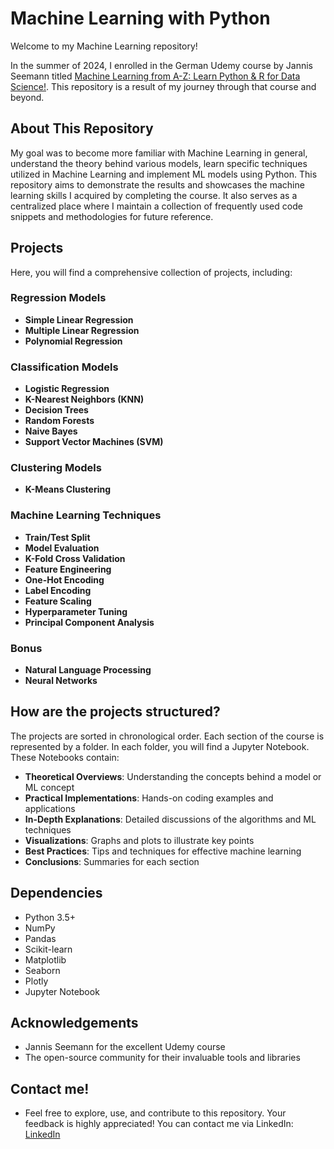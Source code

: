 # Machine Learning with Python

Welcome to my Machine Learning repository!

In the summer of 2024, I enrolled in the German Udemy course by Jannis Seemann titled [Machine Learning from A-Z: Learn Python & R for Data Science!](https://www.udemy.com/course/machine-learning-komplett/). This repository is a result of my journey through that course and beyond.

## About This Repository

My goal was to become more familiar with Machine Learning in general, understand the theory behind various models, learn specific techniques utilized in Machine Learning and implement ML models using Python. This repository aims to demonstrate the results and showcases the machine learning skills I acquired by completing the course. It also serves as a centralized place where I maintain a collection of frequently used code snippets and methodologies for future reference.

## Projects

Here, you will find a comprehensive collection of projects, including:

### Regression Models
- **Simple Linear Regression**
- **Multiple Linear Regression**
- **Polynomial Regression**

### Classification Models
- **Logistic Regression**
- **K-Nearest Neighbors (KNN)**
- **Decision Trees**
- **Random Forests**
- **Naive Bayes**
- **Support Vector Machines (SVM)**

### Clustering Models
- **K-Means Clustering**

### Machine Learning Techniques

- **Train/Test Split**
- **Model Evaluation**
- **K-Fold Cross Validation**
- **Feature Engineering**
- **One-Hot Encoding**
- **Label Encoding**
- **Feature Scaling**
- **Hyperparameter Tuning**
- **Principal Component Analysis**

### Bonus
- **Natural Language Processing**
- **Neural Networks**

## How are the projects structured?

The projects are sorted in chronological order. Each section of the course is represented by a folder. In each folder, you will find a Jupyter Notebook. These Notebooks contain:

- **Theoretical Overviews**: Understanding the concepts behind a model or ML concept
- **Practical Implementations**: Hands-on coding examples and applications
- **In-Depth Explanations**: Detailed discussions of the algorithms and ML techniques
- **Visualizations**: Graphs and plots to illustrate key points
- **Best Practices**: Tips and techniques for effective machine learning
- **Conclusions**: Summaries for each section

## Dependencies

- Python 3.5+
- NumPy
- Pandas
- Scikit-learn
- Matplotlib
- Seaborn
- Plotly
- Jupyter Notebook

## Acknowledgements

- Jannis Seemann for the excellent Udemy course
- The open-source community for their invaluable tools and libraries

## Contact me!

- Feel free to explore, use, and contribute to this repository. Your feedback is highly appreciated! You can contact me via LinkedIn: [LinkedIn](https://www.linkedin.com/in/denis-garibovic/)
